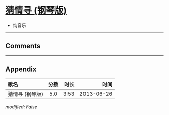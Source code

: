 # [猜情寻 (钢琴版)](https://music.163.com/song?id=26608868)

* 纯音乐


---

## Comments


---

## Appendix

|歌名|分数|时长|时间|
|:---|:---:|---:|---:|
|猜情寻 (钢琴版)|5.0|3:53|2013-06-26

*modified: False*